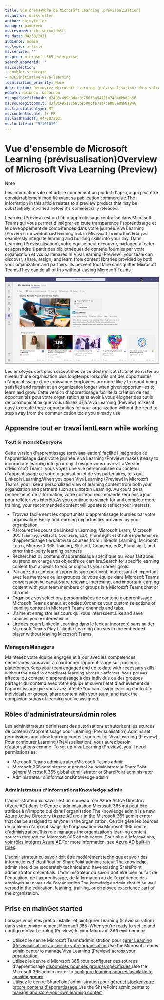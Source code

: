```yaml
---
title: Vue d'ensemble de Microsoft Learning (prévisualisation)
ms.author: daisyfeller
author: daisyfeller
manager: pamgreen
ms.reviewer: chrisarnoldmsft
ms.date: 04/30/2021
audience: admin
ms.topic: article
ms.service: ''
ms.prod: microsoft-365-enterprise
search.appverid: ''
ms.collection:
- enabler-strategic
- m365initiative-viva-learning
localization_priority: None
description: Découvrez Microsoft Learning (prévisualisation) dans votre environnement Microsoft 365 web.
ROBOTS: NOINDEX, NOFOLLOW
ms.openlocfilehash: d2493c499b8dae3c766f3a94521a74648bbd2a56
ms.sourcegitcommit: d3f8c69519c593b1580cfa7187ce085a99b8a846
ms.translationtype: MT
ms.contentlocale: fr-FR
ms.lasthandoff: 04/30/2021
ms.locfileid: "52101019"
---
```

# <a name="overview-of-microsoft-viva-learning-preview"></a><span data-ttu-id="af6d5-103">Vue d'ensemble de Microsoft Learning (prévisualisation)</span><span class="sxs-lookup"><span data-stu-id="af6d5-103">Overview of Microsoft Viva Learning (Preview)</span></span> 

> [!NOTE]
> <span data-ttu-id="af6d5-104">Les informations de cet article concernent un produit d'aperçu qui peut être considérablement modifié avant sa publication commerciale.</span><span class="sxs-lookup"><span data-stu-id="af6d5-104">The information in this article relates to a preview product that may be substantially modified before it's commercially released.</span></span> 

<span data-ttu-id="af6d5-105">Learning (Preview) est un hub d'apprentissage centralisé dans Microsoft Teams qui vous permet d'intégrer en toute transparence l'apprentissage et le développement de compétences dans votre journée.</span><span class="sxs-lookup"><span data-stu-id="af6d5-105">Viva Learning (Preview) is a centralized learning hub in Microsoft Teams that lets you seamlessly integrate learning and building skills into your day.</span></span> <span data-ttu-id="af6d5-106">Dans Learning (Prévisualisation), votre équipe peut découvrir, partager, affecter et apprendre à partir des bibliothèques de contenu fournies par votre organisation et vos partenaires.</span><span class="sxs-lookup"><span data-stu-id="af6d5-106">In Viva Learning (Preview), your team can discover, share, assign, and learn from content libraries provided by both your organization and partners.</span></span> <span data-ttu-id="af6d5-107">Ils peuvent tout faire sans quitter Microsoft Teams.</span><span class="sxs-lookup"><span data-stu-id="af6d5-107">They can do all of this without leaving Microsoft Teams.</span></span>

   ![Capture d'écran de la page d'accueil De Learning (Prévisualisation) Teams.](../media/learning/learning-home-teams.png)
 
<span data-ttu-id="af6d5-109">Les employés sont plus susceptibles de se déclarer satisfaits et de rester au niveau d'une organisation plus longtemps lorsqu'ils ont des opportunités d'apprentissage et de croissance.</span><span class="sxs-lookup"><span data-stu-id="af6d5-109">Employees are more likely to report being satisfied and remain at an organization longer when given opportunities to learn and grow.</span></span> <span data-ttu-id="af6d5-110">Cette version d'apprentissage facilite la création de ces opportunités pour votre organisation sans avoir à vous éloigner des outils de communication que vous utilisez déjà.</span><span class="sxs-lookup"><span data-stu-id="af6d5-110">Viva Learning (Preview) makes it easy to create these opportunities for your organization without the need to step away from the communication tools you already use.</span></span>

## <a name="learn-while-working"></a><span data-ttu-id="af6d5-111">Apprendre tout en travaillant</span><span class="sxs-lookup"><span data-stu-id="af6d5-111">Learn while working</span></span>

### <a name="everyone"></a><span data-ttu-id="af6d5-112">Tout le monde</span><span class="sxs-lookup"><span data-stu-id="af6d5-112">Everyone</span></span>

<span data-ttu-id="af6d5-113">Cette version d'apprentissage (prévisualisation) facilite l'intégration de l'apprentissage dans votre journée.</span><span class="sxs-lookup"><span data-stu-id="af6d5-113">Viva Learning (Preview) makes it easy to incorporate learning into your day.</span></span> <span data-ttu-id="af6d5-114">Lorsque vous ouvrez La Version d'Microsoft Teams, vous voyez une vue personnalisée du contenu d'apprentissage de votre organisation et de vos partenaires, tels que LinkedIn Learning.</span><span class="sxs-lookup"><span data-stu-id="af6d5-114">When you open Viva Learning (Preview) in Microsoft Teams, you’ll see a personalized view of learning content from both your organization and partners such as LinkedIn Learning.</span></span> <span data-ttu-id="af6d5-115">Au cours de la recherche et de la formation, votre contenu recommandé sera mis à jour pour refléter vos intérêts.</span><span class="sxs-lookup"><span data-stu-id="af6d5-115">As you continue to search for and complete more training, your recommended content will update to reflect your interests.</span></span>

- <span data-ttu-id="af6d5-116">Trouvez facilement les opportunités d'apprentissage fournies par votre organisation.</span><span class="sxs-lookup"><span data-stu-id="af6d5-116">Easily find learning opportunities provided by your organization.</span></span>
- <span data-ttu-id="af6d5-117">Parcourez les cours de LinkedIn Learning, Microsoft Learn, Microsoft 365 Training, Skillsoft, Coursera, edX, Pluralsight et d'autres partenaires d'apprentissage tiers.</span><span class="sxs-lookup"><span data-stu-id="af6d5-117">Browse courses from LinkedIn Learning, Microsoft Learn, Microsoft 365 Training, Skillsoft, Coursera, edX, Pluralsight, and other third-party learning partners.</span></span>
- <span data-ttu-id="af6d5-118">Recherchez du contenu d'apprentissage spécifique qui vous fait appel ou prend en charge vos objectifs de carrière.</span><span class="sxs-lookup"><span data-stu-id="af6d5-118">Search for specific learning content that appeals to you or supports your career goals.</span></span>
- <span data-ttu-id="af6d5-119">Partagez du contenu d'apprentissage pertinent, intéressant et important avec les membres ou les groupes de votre équipe dans Microsoft Teams conversation ou canal.</span><span class="sxs-lookup"><span data-stu-id="af6d5-119">Share relevant, interesting, and important learning content with your team members or groups in a Microsoft Teams chat or channel.</span></span>
- <span data-ttu-id="af6d5-120">Organisez vos sélections personnalisées de contenu d'apprentissage Microsoft Teams canaux et onglets.</span><span class="sxs-lookup"><span data-stu-id="af6d5-120">Organize your custom selections of learning content in Microsoft Teams channels and tabs.</span></span>
- <span data-ttu-id="af6d5-121">J'aime et enregistre les cours qui vous intéressent.</span><span class="sxs-lookup"><span data-stu-id="af6d5-121">Like and save courses you’re interested in.</span></span>
- <span data-ttu-id="af6d5-122">Lire des cours LinkedIn Learning dans le lecteur incorporé sans quitter Microsoft Teams.</span><span class="sxs-lookup"><span data-stu-id="af6d5-122">Play LinkedIn Learning courses in the embedded player without leaving Microsoft Teams.</span></span>

### <a name="managers"></a><span data-ttu-id="af6d5-123">Managers</span><span class="sxs-lookup"><span data-stu-id="af6d5-123">Managers</span></span>

<span data-ttu-id="af6d5-124">Maintenez votre équipe engagée et à jour avec les compétences nécessaires sans avoir à coordonner l'apprentissage sur plusieurs plateformes.</span><span class="sxs-lookup"><span data-stu-id="af6d5-124">Keep your team engaged and up to date with necessary skills without the need to coordinate learning across platforms.</span></span> <span data-ttu-id="af6d5-125">Vous pouvez affecter du contenu d'apprentissage à des individus ou des groupes, partager du contenu avec votre équipe et suivre l'état d'achèvement de l'apprentissage que vous avez affecté.</span><span class="sxs-lookup"><span data-stu-id="af6d5-125">You can assign learning content to individuals or groups, share content with your team, and track the completion status of learning you’ve assigned.</span></span>

## <a name="admin-roles"></a><span data-ttu-id="af6d5-126">Rôles d’administrateurs</span><span class="sxs-lookup"><span data-stu-id="af6d5-126">Admin roles</span></span>

<span data-ttu-id="af6d5-127">Les administrateurs définissent des autorisations et autorisent les sources de contenu d'apprentissage pour Learning (Prévisualisation).</span><span class="sxs-lookup"><span data-stu-id="af6d5-127">Admins set permissions and allow learning content sources for Viva Learning (Preview).</span></span> <span data-ttu-id="af6d5-128">Pour configurer Learning (Prévisualisation), vous aurez besoin d'autorisations comme :</span><span class="sxs-lookup"><span data-stu-id="af6d5-128">To set up Viva Learning (Preview), you'll need permissions as:</span></span>

- <span data-ttu-id="af6d5-129">Microsoft Teams administrateur</span><span class="sxs-lookup"><span data-stu-id="af6d5-129">Microsoft Teams admin</span></span>
- <span data-ttu-id="af6d5-130">Microsoft 365 administrateur général ou administrateur SharePoint général</span><span class="sxs-lookup"><span data-stu-id="af6d5-130">Microsoft 365 global administrator or SharePoint administrator</span></span>
- <span data-ttu-id="af6d5-131">Administrateur d’informations</span><span class="sxs-lookup"><span data-stu-id="af6d5-131">Knowledge admin</span></span>

### <a name="knowledge-admin"></a><span data-ttu-id="af6d5-132">Administrateur d’informations</span><span class="sxs-lookup"><span data-stu-id="af6d5-132">Knowledge admin</span></span>

<span data-ttu-id="af6d5-133">L'administrateur du savoir est un nouveau rôle Azure Active Directory (Azure AD) dans le Centre d'administration Microsoft 365 qui peut être attribué à n'importe qui dans l'organisation.</span><span class="sxs-lookup"><span data-stu-id="af6d5-133">The knowledge admin is a new Azure Active Directory (Azure AD) role in the Microsoft 365 admin center that can be assigned to anyone in the organization.</span></span> <span data-ttu-id="af6d5-134">Ce rôle gère les sources de contenu d'apprentissage de l'organisation via Microsoft 365 centre d'administration.</span><span class="sxs-lookup"><span data-stu-id="af6d5-134">This role manages the organization’s learning content sources through the Microsoft 365 admin center.</span></span> <span data-ttu-id="af6d5-135">Pour plus d'informations, [voir rôles intégrés Azure AD.](/azure/active-directory/roles/permissions-reference#knowledge-administrator)</span><span class="sxs-lookup"><span data-stu-id="af6d5-135">For more information, see [Azure AD built-in roles](/azure/active-directory/roles/permissions-reference#knowledge-administrator).</span></span>

<span data-ttu-id="af6d5-136">L'administrateur du savoir doit être modérément technique et avoir des informations d'identification SharePoint'administrateur.</span><span class="sxs-lookup"><span data-stu-id="af6d5-136">The knowledge admin should be moderately technical and have existing SharePoint administrator credentials.</span></span> <span data-ttu-id="af6d5-137">L'administrateur du savoir doit être bien au fait de l'éducation, de l'apprentissage, de la formation ou de l'expérience des employés au niveau de l'organisation.</span><span class="sxs-lookup"><span data-stu-id="af6d5-137">The knowledge admin should be well versed in the education, learning, training, or employee experience part of the organization.</span></span>

## <a name="get-started"></a><span data-ttu-id="af6d5-138">Prise en main</span><span class="sxs-lookup"><span data-stu-id="af6d5-138">Get started</span></span>

<span data-ttu-id="af6d5-139">Lorsque vous êtes prêt à installer et configurer Learning (Prévisualisation) dans votre environnement Microsoft 365 :</span><span class="sxs-lookup"><span data-stu-id="af6d5-139">When you’re ready to set up and configure Viva Learning (Preview) in your Microsoft 365 environment:</span></span>

- <span data-ttu-id="af6d5-140">Utilisez le centre Microsoft Teams'administration pour [gérer Learning (Prévisualisation) au sein de votre organisation.](set-up-teams-admin-center.md)</span><span class="sxs-lookup"><span data-stu-id="af6d5-140">Use the Microsoft Teams admin center to [manage Viva Learning (Preview) across your organization](set-up-teams-admin-center.md).</span></span>
- <span data-ttu-id="af6d5-141">Utilisez le centre d Microsoft 365 pour configurer des sources d'apprentissage [disponibles pour des groupes spécifiques.](content-sources-365-admin-center.md)</span><span class="sxs-lookup"><span data-stu-id="af6d5-141">Use the Microsoft 365 admin center to [configure learning sources available to specific groups](content-sources-365-admin-center.md).</span></span>
- <span data-ttu-id="af6d5-142">Utilisez le centre SharePoint'administration pour [gérer et stocker votre propre contenu d'apprentissage.](configure-sharepoint-content-source.md)</span><span class="sxs-lookup"><span data-stu-id="af6d5-142">Use the SharePoint admin center to [manage and store your own learning content](configure-sharepoint-content-source.md).</span></span>




